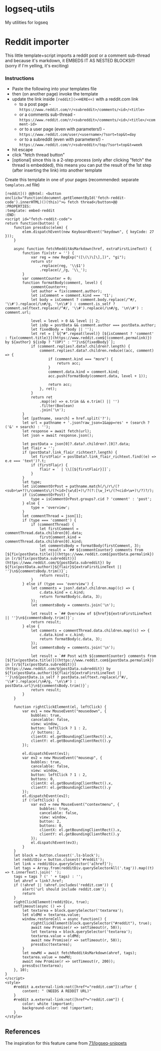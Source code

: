 # logseq-utils
My utilities for logseq

# Reddit importer

This little template+script imports a reddit post or a comment sub-thread and because it's markdown, it EMBEDS IT AS NESTED BLOCKS!!!  
(sorry if I'm yelling, it's exciting)

### Instructions

* Paste the following into your templates file
* then (on another page) invoke the template
* update the link inside `[reddit](>>HERE<<)` with a reddit.com link
  * to a post page - `https://www.reddit.com/r/<subreddit>/comments/<id>/<title>`
  * or a comments sub-thread - `https://www.reddit.com/r/<subreddit>/comments/<id>/<title>/<comment-id>`
  * or to a user page (even with parameters!) - `https://www.reddit.com/user/<username>/?sort=top&t=day`
  * or to a subreddit (even with parameters!) - `https://www.reddit.com/r/<subreddit>/top/?sort=top&t=week`
* hit escape
* click "fetch thread button"
* [optional] since this is a 2-step process (only after clicking "fetch" the thread is embedded), this means you can put the result of the 1st step (after inserting the link) into another template


Create this template in one of your pages (recommended: separate `templates.md` file)

```
[reddit]() @@html: <button onclick="Function(document.getElementById('fetch-reddit-code').innerHTML)()(this)">↻ fetch thread</button>@@
:PROPERTIES:
:template: embed-reddit
:END:
<script id="fetch-reddit-code">
return function(button) {
    function pressEsc(elem) {
        elem.dispatchEvent(new KeyboardEvent("keydown", { keyCode: 27 }));
    }
    
    async function fetchRedditAsMarkdown(href, extraFirstLineText) {
        function fix(str = '') {
            var reg = new RegExp("([\(\)\[\],])", "gi");
            return str
                .replace(reg, '\\$1')
                .replace(/_/g, '\\_');
        }
        var commentCounter = 0;
        function formatBody(comment, level) {
            commentCounter++;
            let author = fix(comment.author);
            let isComment = comment.kind === 't1';
            let body = isComment ? comment.body.replace(/^#/, '\\#').replace(/\n#/g, '\n\\#') : comment.is_self ? comment.selftext.replace(/^#/, '\\#').replace(/\n#/g, '\n\\#') : comment.url;
            
            level = level > 0 && level || 2;
            let isOp = postData && comment.author === postData.author;
            let fixedBody = (body || '');
            let ret = [`${"#".repeat(level)} [${isComment ? 'comment' : fix(comment.title)}](https://www.reddit.com${(comment.permalink)}) by ${author} ${isOp ? "(OP)" : ""}\n${fixedBody}`];
            if (comment.replies?.data?.children?.length) {
                comment.replies?.data?.children.reduce((acc, comment) => {
                    if (comment.kind === "more") {
                        return acc;
                    }
                    comment.data.kind = comment.kind;
                    acc.push(formatBody(comment.data, level + 1));
                    
                    return acc;
                }, ret);
            }
            return ret
                .map((e) => e.trim && e.trim() || '')
                .filter(Boolean)
                .join('\n');
        }
        let [pathname, search] = href.split('?');
        let url = pathname + '.json?raw_json=1&app=res' + (search ? ('&' + search) : '');
        let response = await fetch(url);
        let json = await response.json();
        
        let postData = json[0]?.data?.children?.[0]?.data;
        let flair = '';
        if (postData?.link_flair_richtext?.length) {
            let firstFlair = postData?.link_flair_richtext.find((e) => e.e === 'text')?.t;
            if (firstFlair) {
                flair = ` | \\[[${firstFlair}]]`;
            }
        }
        let type;
        let isCommentOrPost = pathname.match(/\/r\/(?<sub>\w+?)\/comments\/(?<id>[\w\d]+)\/?(?:[\w_]+\/(?<cid>\w+)\/?)?/);
        if (isCommentOrPost) {
            type = isCommentOrPost.groups?.cid ? 'comment' : 'post';
        } else {
            type = 'overview';
        }
        let commentThread = json[1];
        if (type === 'comment') {
            if (commentThread) {
                let firstComment = commentThread.data.children[0].data;
                firstComment.kind = commentThread.data.children[0].kind;
                let commentsBody = formatBody(firstComment, 3);
                let result = `## ${commentCounter} comments from [${fix(postData.title)}](https://www.reddit.com${postData.permalink}) in [r/${fix(postData.subreddit)}](https://www.reddit.com/${postData.subreddit}) by ${fix(postData.author)}${flair}${extraFirstLineText || ''}\n${commentsBody.trim()}`;
                return result;
            }
        } else if (type === 'overview') {
            let comments = json?.data?.children.map((c) => {
                c.data.kind = c.kind;
                return formatBody(c.data, 3);
            });
            let commentsBody = comments.join('\n');
            
            let result = `## Overview of ${href}${extraFirstLineText || ''}\n${commentsBody.trim()}`;
            return result;
        } else {
            let comments = commentThread.data.children.map((c) => {
                c.data.kind = c.kind;
                return formatBody(c.data, 3);
            });
            let commentsBody = comments.join('\n');
            
            let result = `## Post with ${commentCounter} comments from [${fix(postData.title)}](https://www.reddit.com${postData.permalink}) in [r/${fix(postData.subreddit)}](https://www.reddit.com/${postData.subreddit}) by ${fix(postData.author)}${flair}${extraFirstLineText || ''}\n${postData.is_self ? postData.selftext.replace(/^#/, '\\#').replace(/\n#/g, '\n\\#') : postData.url}\n${commentsBody.trim()}`;
            return result;
        }
    }
    
    function rightClickElement(el, leftClick) {
        var ev1 = new MouseEvent("mousedown", {
            bubbles: true,
            cancelable: false,
            view: window,
            button: leftClick ? 1 : 2,
            // buttons: 2,
            clientX: el.getBoundingClientRect().x,
            clientY: el.getBoundingClientRect().y
        });
        
        el.dispatchEvent(ev1);
        var ev2 = new MouseEvent("mouseup", {
            bubbles: true,
            cancelable: false,
            view: window,
            button: leftClick ? 1 : 2,
            buttons: 0,
            clientX: el.getBoundingClientRect().x,
            clientY: el.getBoundingClientRect().y
        });
        el.dispatchEvent(ev2);
        if (!leftClick) {
            var ev3 = new MouseEvent("contextmenu", {
                bubbles: true,
                cancelable: false,
                view: window,
                button: 2,
                buttons: 0,
                clientX: el.getBoundingClientRect().x,
                clientY: el.getBoundingClientRect().y
            });
            el.dispatchEvent(ev3);
        }
    }
    let block = button.closest('.ls-block');
    let redditDiv = button.closest('#reddit');
    let link = redditDiv.querySelector('a[href]');
    let tags = Array.from(redditDiv.querySelectorAll('.tag')).map((t) => t.innerText).join(' ');
    tags = tags ? (' ' + tags) : '';
    let ahref = link?.href;
    if (!ahref || !ahref.includes('reddit.com')) {
        alert('url should include reddit.com');
        return
    }
    rightClickElement(redditDiv, true);
    setTimeout(async () => {
        let textarea = block.querySelector('textarea');
        let oldMd = textarea.value;
        window.restoreCell = async function() {
            rightClickElement(block.querySelector("#reddit"), true);
            await new Promise(r => setTimeout(r, 50));
            let textarea = block.querySelector('textarea');
            textarea.value = oldMd;
            await new Promise(r => setTimeout(r, 50));
            pressEsc(textarea);
        }
        let newMd = await fetchRedditAsMarkdown(ahref, tags);
        textarea.value = newMd;
        await new Promise(r => setTimeout(r, 200));
        pressEsc(textarea);
    }, 10);
}
</script>
<style>
    #reddit a.external-link:not([href*="reddit.com"]):after {
        content: " (NEEDS A REDDIT URL)"
    }
    #reddit a.external-link:not([href*="reddit.com"]) {
        color: white !important;
        background-color: red !important;
    }
</style>
```

## References

The inspiration for this feature came from [71/logseq-snippets](https://github.com/71/logseq-snippets#rss-page)
